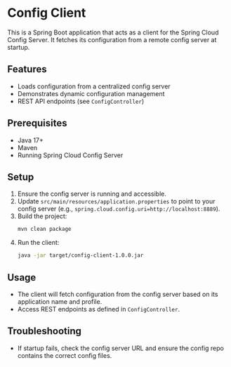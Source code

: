 # Config Client

This is a Spring Boot application that acts as a client for the Spring Cloud Config Server. It fetches its configuration from a remote config server at startup.

## Features
- Loads configuration from a centralized config server
- Demonstrates dynamic configuration management
- REST API endpoints (see `ConfigController`)

## Prerequisites
- Java 17+
- Maven
- Running Spring Cloud Config Server

## Setup
1. Ensure the config server is running and accessible.
2. Update `src/main/resources/application.properties` to point to your config server (e.g., `spring.cloud.config.uri=http://localhost:8889`).
3. Build the project:
   ```bash
   mvn clean package
   ```
4. Run the client:
   ```bash
   java -jar target/config-client-1.0.0.jar
   ```

## Usage
- The client will fetch configuration from the config server based on its application name and profile.
- Access REST endpoints as defined in `ConfigController`.

## Troubleshooting
- If startup fails, check the config server URL and ensure the config repo contains the correct config files.

